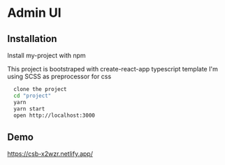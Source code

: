 
# Admin UI



## Installation

Install my-project with npm

This project is bootstraped with create-react-app typescript template 
I'm using SCSS as preprocessor for css
```bash
  clone the project 
  cd "project"
  yarn
  yarn start
  open http://localhost:3000
```
    
## Demo

https://csb-x2wzr.netlify.app/

  